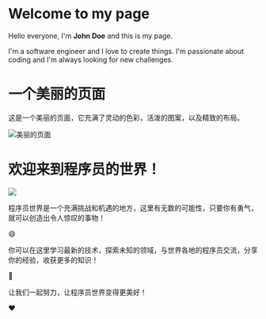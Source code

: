 # Welcome to my page

Hello everyone, I'm **John Doe** and this is my page.

I'm a software engineer and I love to create things. I'm passionate about coding and I'm always looking for new challenges.

# 一个美丽的页面

这是一个美丽的页面，它充满了灵动的色彩，活泼的图案，以及精致的布局。

![美丽的页面](https://images.unsplash.com/photo-1517694712202-14dd9538aa97?ixlib=rb-1.2.1&ixid=eyJhcHBfaWQiOjEyMDd9&auto=format&fit=crop&w=1050&q=80)

# 欢迎来到程序员的世界！

![](https://img.huxiucdn.com/article/cover/201808/30/095050204590.jpg?imageView2/1/w/900/h/675/|imageMogr2/strip/interlace/1/quality/85/format/jpg)

程序员世界是一个充满挑战和机遇的地方，这里有无数的可能性，只要你有勇气，就可以创造出令人惊叹的事物！

:smile:

你可以在这里学习最新的技术，探索未知的领域，与世界各地的程序员交流，分享你的经验，收获更多的知识！

:rocket:

让我们一起努力，让程序员世界变得更美好！

:heart:
